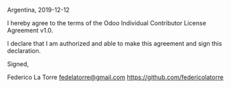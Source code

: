 Argentina, 2019-12-12

 I hereby agree to the terms of the Odoo Individual Contributor License
 Agreement v1.0.

 I declare that I am authorized and able to make this agreement and sign this
 declaration.

 Signed,

 Federico La Torre fedelatorre@gmail.com https://github.com/federicolatorre
